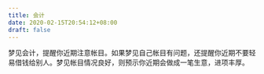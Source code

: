 ```yaml
---
title: 会计
date: 2020-02-15T20:54:12+08:00
draft: false
---
```


梦见会计，提醒你近期注意帐目。如果梦见自己帐目有问题，还提醒你近期不要轻易借钱给别人。梦见帐目情况良好，则预示你近期会做成一笔生意，进项丰厚。